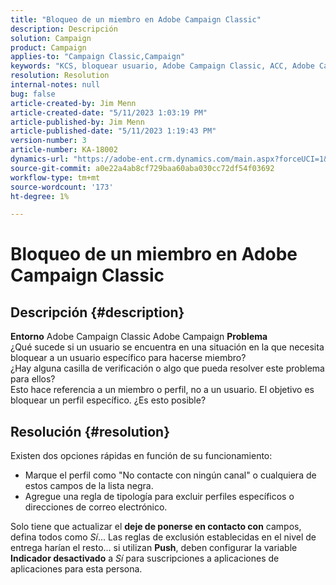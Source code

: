```yaml
---
title: "Bloqueo de un miembro en Adobe Campaign Classic"
description: Descripción
solution: Campaign
product: Campaign
applies-to: "Campaign Classic,Campaign"
keywords: "KCS, bloquear usuario, Adobe Campaign Classic, ACC, Adobe Campaign, Cómo hacerlo"
resolution: Resolution
internal-notes: null
bug: false
article-created-by: Jim Menn
article-created-date: "5/11/2023 1:03:19 PM"
article-published-by: Jim Menn
article-published-date: "5/11/2023 1:19:43 PM"
version-number: 3
article-number: KA-18002
dynamics-url: "https://adobe-ent.crm.dynamics.com/main.aspx?forceUCI=1&pagetype=entityrecord&etn=knowledgearticle&id=8a14cb2e-fcef-ed11-8849-6045bd006295"
source-git-commit: a0e22a4ab8cf729baa60aba030cc72df54f03692
workflow-type: tm+mt
source-wordcount: '173'
ht-degree: 1%

---
```


# Bloqueo de un miembro en Adobe Campaign Classic

## Descripción {#description}


<b>Entorno</b>
Adobe Campaign Classic Adobe Campaign
<b>Problema</b>
<br>¿Qué sucede si un usuario se encuentra en una situación en la que necesita bloquear a un usuario específico para hacerse miembro?
<br>¿Hay alguna casilla de verificación o algo que pueda resolver este problema para ellos?
<br>Esto hace referencia a un miembro o perfil, no a un usuario. El objetivo es bloquear un perfil específico. ¿Es esto posible?



## Resolución {#resolution}


Existen dos opciones rápidas en función de su funcionamiento:

- Marque el perfil como &quot;No contacte con ningún canal&quot; o cualquiera de estos campos de la lista negra.
- Agregue una regla de tipología para excluir perfiles específicos o direcciones de correo electrónico.




Solo tiene que actualizar el <b>deje de ponerse en contacto con</b> campos, defina todos como *Sí*... Las reglas de exclusión establecidas en el nivel de entrega harían el resto... si utilizan <b>Push</b>, deben configurar la variable <b>Indicador desactivado</b> a *Sí* para suscripciones a aplicaciones de aplicaciones para esta persona.
